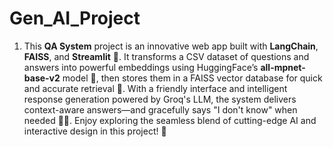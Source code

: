 # Gen_AI_Project

1. This **QA System** project is an innovative web app built with **LangChain**, **FAISS**, and **Streamlit** 🤖. It transforms a CSV dataset of questions and answers into powerful embeddings using HuggingFace’s **all-mpnet-base-v2** model 🌟, then stores them in a FAISS vector database for quick and accurate retrieval 🚀. With a friendly interface and intelligent response generation powered by Groq's LLM, the system delivers context-aware answers—and gracefully says "I don't know" when needed 🤷‍♂️. Enjoy exploring the seamless blend of cutting-edge AI and interactive design in this project! 🎉